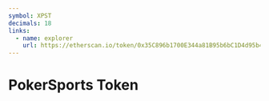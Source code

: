 ```yaml
---
symbol: XPST
decimals: 18
links:
  - name: explorer
    url: https://etherscan.io/token/0x35C896b1700E344a81B95b6bC1D4d95b4503699c
---
```


# PokerSports Token

